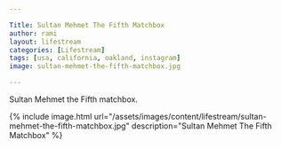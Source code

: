 ```yaml
---

Title: Sultan Mehmet The Fifth Matchbox
author: rami
layout: lifestream 
categories: [Lifestream]
tags: [usa, california, oakland, instagram]
image: sultan-mehmet-the-fifth-matchbox.jpg

---
```


Sultan Mehmet the Fifth matchbox.

{% include image.html url="/assets/images/content/lifestream/sultan-mehmet-the-fifth-matchbox.jpg" description="Sultan Mehmet The Fifth Matchbox" %}
